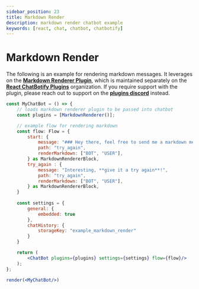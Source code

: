 ```yaml
---
sidebar_position: 23
title: Markdown Render
description: markdown render chatbot example
keywords: [react, chat, chatbot, chatbotify]
---
```


# Markdown Render

The following is an example for rendering markdown messages. It leverages on the [**Markdown Renderer Plugin**](https://www.npmjs.com/package/@rcb-plugins/markdown-renderer), which is maintained separately on the [**React ChatBotify Plugins**](https://github.com/orgs/React-ChatBotify-Plugins) organization. If you require support with the plugin, please reach out to support on the [**plugins discord**](https://discord.gg/J6pA4v3AMW) instead.

```jsx live noInline title=MyChatBot.js
const MyChatBot = () => {
	// loads markdown renderer plugin to be passed into chatbot
	const plugins = [MarkdownRenderer()];

	// example flow for rendering markdown
	const flow: Flow = {
		start: {
			message: "### Hey there, feel free to send me a markdown message!",
			path: "try_again",
			renderMarkdown: ["BOT", "USER"],
		} as MarkdownRendererBlock,
		try_again : {
			message: "Interesting, **give it a try again**!",
			path: "try_again",
            renderMarkdown: ["BOT", "USER"],
		} as MarkdownRendererBlock,
	}
	
	const settings = {
		general: {
			embedded: true
		},
		chatHistory: {
			storageKey: "example_markdown_render"
		}
	}

	return (
		<ChatBot plugins={plugins} settings={settings} flow={flow}/>
	);
};

render(<MyChatBot/>)
```